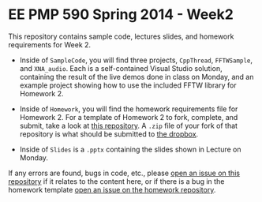 EE PMP 590 Spring 2014 - Week2
=====

This repository contains sample code, lectures slides, and homework requirements for Week 2.

* Inside of `SampleCode`, you will find three projects, `CppThread`, `FFTWSample`, and `XNA_audio`.  Each is a self-contained Visual Studio solution, containing the result of the live demos done in class on Monday, and an example project showing how to use the included FFTW library for Homework 2.

* Inside of `Homework`, you will find the homework requirements file for Homework 2.  For a template of Homework 2 to fork, complete, and submit, take a look at [this repository](https://github.com/EE590-Spring2014/Homework2).  A `.zip` file of your fork of that repository is what should be submitted to [the dropbox](https://catalyst.uw.edu/collectit/dropbox/sabae/31315).

* Inside of `Slides` is a `.pptx` containing the slides shown in Lecture on Monday.

If any errors are found, bugs in code, etc., please [open an issue on this repository](https://github.com/EE590-Spring2014/Materials/issues/new) if it relates to the content here, or if there is a bug in the homework template [open an issue on the homework repository](https://github.com/EE590-Spring2014/Homework2/issues/new).
